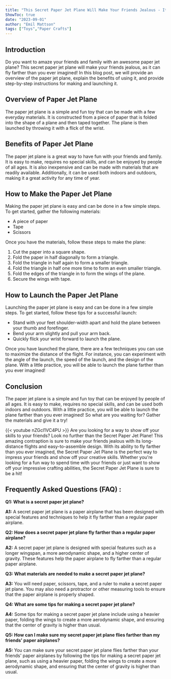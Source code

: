 ```yaml
---
title: "This Secret Paper Jet Plane Will Make Your Friends Jealous - It Flies Farther Than You Ever Imagined!"
ShowToc: true 
date: "2023-09-01"
author: "Emil Mattson" 
tags: ["Toys","Paper Crafts"]
---
```

## Introduction

Do you want to amaze your friends and family with an awesome paper jet plane? This secret paper jet plane will make your friends jealous, as it can fly farther than you ever imagined! In this blog post, we will provide an overview of the paper jet plane, explain the benefits of using it, and provide step-by-step instructions for making and launching it.

## Overview of Paper Jet Plane

The paper jet plane is a simple and fun toy that can be made with a few everyday materials. It is constructed from a piece of paper that is folded into the shape of a plane and then taped together. The plane is then launched by throwing it with a flick of the wrist.

## Benefits of Paper Jet Plane

The paper jet plane is a great way to have fun with your friends and family. It is easy to make, requires no special skills, and can be enjoyed by people of all ages. It is also inexpensive and can be made with materials that are readily available. Additionally, it can be used both indoors and outdoors, making it a great activity for any time of year.

## How to Make the Paper Jet Plane

Making the paper jet plane is easy and can be done in a few simple steps. To get started, gather the following materials:

* A piece of paper
* Tape
* Scissors

Once you have the materials, follow these steps to make the plane:

1. Cut the paper into a square shape.
2. Fold the paper in half diagonally to form a triangle.
3. Fold the triangle in half again to form a smaller triangle.
4. Fold the triangle in half one more time to form an even smaller triangle.
5. Fold the edges of the triangle in to form the wings of the plane.
6. Secure the wings with tape.

## How to Launch the Paper Jet Plane

Launching the paper jet plane is easy and can be done in a few simple steps. To get started, follow these tips for a successful launch:

* Stand with your feet shoulder-width apart and hold the plane between your thumb and forefinger.
* Bend your arm slightly and pull your arm back.
* Quickly flick your wrist forward to launch the plane.

Once you have launched the plane, there are a few techniques you can use to maximize the distance of the flight. For instance, you can experiment with the angle of the launch, the speed of the launch, and the design of the plane. With a little practice, you will be able to launch the plane farther than you ever imagined!

## Conclusion

The paper jet plane is a simple and fun toy that can be enjoyed by people of all ages. It is easy to make, requires no special skills, and can be used both indoors and outdoors. With a little practice, you will be able to launch the plane farther than you ever imagined! So what are you waiting for? Gather the materials and give it a try!

{{< youtube nZGcl1VC4PU >}} 
Are you looking for a way to show off your skills to your friends? Look no further than the Secret Paper Jet Plane! This amazing contraption is sure to make your friends jealous with its long-distance flights and easy-to-assemble design. With its ability to fly farther than you ever imagined, the Secret Paper Jet Plane is the perfect way to impress your friends and show off your creative skills. Whether you're looking for a fun way to spend time with your friends or just want to show off your impressive crafting abilities, the Secret Paper Jet Plane is sure to be a hit!

## Frequently Asked Questions (FAQ) :
**Q1: What is a secret paper jet plane?** 

**A1:** A secret paper jet plane is a paper airplane that has been designed with special features and techniques to help it fly farther than a regular paper airplane.

**Q2: How does a secret paper jet plane fly farther than a regular paper airplane?**

**A2:** A secret paper jet plane is designed with special features such as a longer wingspan, a more aerodynamic shape, and a higher center of gravity. These features help the paper airplane to fly farther than a regular paper airplane.

**Q3: What materials are needed to make a secret paper jet plane?**

**A3:** You will need paper, scissors, tape, and a ruler to make a secret paper jet plane. You may also need a protractor or other measuring tools to ensure that the paper airplane is properly shaped.

**Q4: What are some tips for making a secret paper jet plane?**

**A4:** Some tips for making a secret paper jet plane include using a heavier paper, folding the wings to create a more aerodynamic shape, and ensuring that the center of gravity is higher than usual.

**Q5: How can I make sure my secret paper jet plane flies farther than my friends' paper airplanes?**

**A5:** You can make sure your secret paper jet plane flies farther than your friends' paper airplanes by following the tips for making a secret paper jet plane, such as using a heavier paper, folding the wings to create a more aerodynamic shape, and ensuring that the center of gravity is higher than usual.





